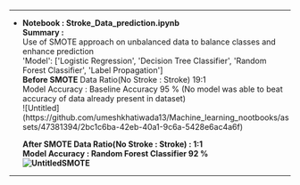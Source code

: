 <hr>
<ul>
<li><b>Notebook : Stroke_Data_prediction.ipynb</b></li>
<b>Summary :</b> <br>
Use of SMOTE approach on unbalanced data to balance classes and enhance prediction <br>
'Model': ['Logistic Regression', 'Decision Tree Classifier', 'Random Forest Classifier', 'Label Propagation'] <br>
<b>Before SMOTE</b>
Data Ratio(No Stroke : Stroke) 19:1  <br>
Model Accuracy : Baseline Accuracy 95 % (No model was able to beat accuracy of data already present in dataset) <br>
![Untitled](https://github.com/umeshkhatiwada13/Machine_learning_nootbooks/assets/47381394/2bc1c6ba-42eb-40a1-9c6a-5428e6ac4a6f)
<br>


<b>After SMOTE<b>
Data Ratio(No Stroke : Stroke) : 1:1 <br>
Model Accuracy : Random Forest Classifier 92 % <br>
![UntitledSMOTE](https://github.com/umeshkhatiwada13/Machine_learning_nootbooks/assets/47381394/88652d0f-ac33-44aa-8982-68158abad136)
</ul>
<hr>
